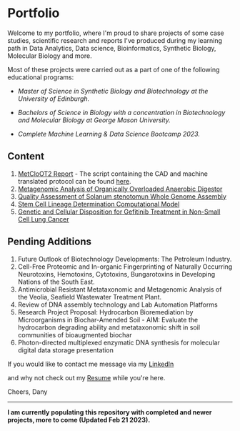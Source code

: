 # Portfolio

Welcome to my portfolio, where I'm proud to share projects of some case studies, scientific research and reports I've produced during my learning path in Data Analytics, Data science, Bioinformatics, Synthetic Biology, Molecular Biology and more. 

Most of these projects were carried out as a part of one of the following educational programs: 

* *Master of Science in Synthetic Biology and Biotechnology at the University of Edinburgh.* 

* *Bachelors of Science in Biology with a concentration in Biotechnology and Molecular Biology at George Mason University.*

* *Complete Machine Learning & Data Science Bootcamp 2023.*

## Content
1. [MetCloOT2 Report](https://github.com/DanyMatute/Portfolio/tree/main/MetCloOT2%20Report) - The script containing the CAD and machine translated protocol can be found [here](https://github.com/Edinburgh-Genome-Foundry/OT2Metclo).
2. [Metagenomic Analysis of Organically Overloaded Anaerobic Digestor](https://github.com/DanyMatute/Portfolio/tree/main/Metagenomic%20Analysis%20of%20Organically%20Overloaded%20Anaerobic%20Digestor)
3. [Quality Assessment of Solanum stenotomun Whole Genome Assembly](https://github.com/DanyMatute/Portfolio/tree/main/Quality%20Assessment%20of%20Solanum%20stenotomun)
4. [Stem Cell Lineage Determination Computational Model](https://github.com/DanyMatute/Portfolio/tree/main/Stem%20Cell%20Lineage%20Determination%20Computational%20Model)
5. [Genetic and Cellular Disposition for Gefitinib Treatment in Non-Small Cell Lung Cancer](https://github.com/DanyMatute/Portfolio/tree/main/Genetic%20and%20Cellular%20Disposition%20for%20Gefitinib%20Treatment%20in%20Non-Small%20Cell%20Lung%20Cancer)

## Pending Additions
1. Future Outlook of Biotechnology Developments: The Petroleum Industry.
2. Cell-Free Proteomic and In-organic Fingerprinting of Naturally Occurring Neurotoxins, Hemotoxins, Cytotoxins, Bungarotoxins in Developing Nations of the South East. 
3. Antimicrobial Resistant Metataxonomic and Metagenomic Analysis of the Veolia, Seafield Wastewater Treatment Plant.
4. Review of DNA assembly technology and Lab Automation Platforms
5. Research Project Proposal: Hydrocarbon Bioremediation by Microorganisms in Biochar-Amended Soil - AIM: Evaluate the hydrocarbon degrading ability and metataxonomic shift in soil communities of bioaugmented biochar
6. Photon-directed multiplexed enzymatic DNA synthesis for molecular digital data storage presentation






If you would like to contact me message via my [LinkedIn](https://www.linkedin.com/in/dmatute/) 

and why not check out my [Resume](https://github.com/DanyMatute/Resume) while you're here. 

Cheers,
Dany

---

**I am currently populating this repository with completed and newer projects, more to come (Updated Feb 21 2023).**
